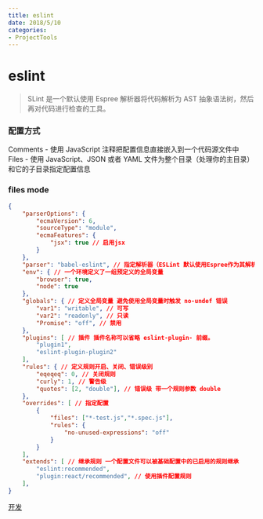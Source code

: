 ```yaml
---
title: eslint
date: 2018/5/10
categories:
- ProjectTools
---
```

# eslint
> SLint 是一个默认使用 Espree 解析器将代码解析为 AST 抽象语法树，然后再对代码进行检查的工具。

### 配置方式
Comments - 使用 JavaScript 注释把配置信息直接嵌入到一个代码源文件中
Files - 使用 JavaScript、JSON 或者 YAML 文件为整个目录（处理你的主目录）和它的子目录指定配置信息

### files mode
```json
{
    "parserOptions": {
        "ecmaVersion": 6,
        "sourceType": "module",
        "ecmaFeatures": {
            "jsx": true // 启用jsx
        }
    },
    "parser": "babel-eslint", // 指定解析器（ESLint 默认使用Espree作为其解析器）
    "env": { // 一个环境定义了一组预定义的全局变量
        "browser": true,
        "node": true
    },
    "globals": { // 定义全局变量 避免使用全局变量时触发 no-undef 错误
        "var1": "writable", // 可写
        "var2": "readonly", // 只读
        "Promise": "off", // 禁用
    },
    "plugins": [ // 插件 插件名称可以省略 eslint-plugin- 前缀。
        "plugin1",
        "eslint-plugin-plugin2"
    ],
    "rules": { // 定义规则开启、关闭、错误级别
        "eqeqeq": 0, // 关闭规则
        "curly": 1, // 警告级
        "quotes": [2, "double"], // 错误级 带一个规则参数 double
    },
    "overrides": [ // 指定配置
        {
            "files": ["*-test.js","*.spec.js"],
            "rules": {
                "no-unused-expressions": "off"
            }
        }
    ],
    "extends": [ // 继承规则 一个配置文件可以被基础配置中的已启用的规则继承
        "eslint:recommended",
        "plugin:react/recommended", // 使用插件配置规则
    ], 
}
```

[开发](https://www.zoo.team/article/eslint-rules)
